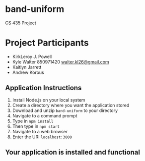 # band-uniform
CS 435 Project

# Project Participants

* KirkLeroy J. Powell    
* Kyle Walter             850971420     walter.kl26@gmail.com     
* Kaitlyn Jarrett 
* Andrew Korous

## Application Instructions

1.  Install Node.js on your local system
2.  Create a directory where you want the application stored
3.  Download and unzip ```band-uniform``` to your directory
4.  Navigate to a command prompt
5.	Type in ```npm install```
6.  Then type in ```npm start```
7.  Navigate to a web browser
8.  Enter the URI ```localhost:3000```

## Your application is installed and functional 
